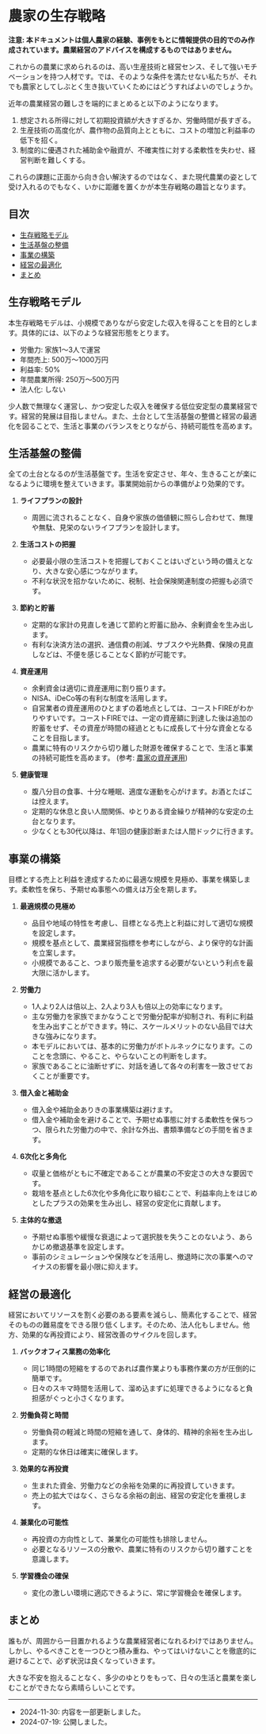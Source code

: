 # 農家の生存戦略

**注意: 本ドキュメントは個人農家の経験、事例をもとに情報提供の目的でのみ作成されています。農業経営のアドバイスを構成するものではありません。**

これからの農業に求められるのは、高い生産技術と経営センス、そして強いモチベーションを持つ人材です。では、そのような条件を満たせない私たちが、それでも農家としてしぶとく生き抜いていくためにはどうすればよいのでしょうか。

近年の農業経営の難しさを端的にまとめると以下のようになります。

1. 想定される所得に対して初期投資額が大きすぎるか、労働時間が長すぎる。
2. 生産技術の高度化が、農作物の品質向上とともに、コストの増加と利益率の低下を招く。
3. 制度的に優遇された補助金や融資が、不確実性に対する柔軟性を失わせ、経営判断を難しくする。

これらの課題に正面から向き合い解決するのではなく、また現代農業の姿として受け入れるのでもなく、いかに距離を置くかが本生存戦略の趣旨となります。

## 目次

- [生存戦略モデル](#生存戦略モデル)
- [生活基盤の整備](#生活基盤の整備)
- [事業の構築](#事業の構築)
- [経営の最適化](#経営の最適化)
- [まとめ](#まとめ)

## 生存戦略モデル

本生存戦略モデルは、小規模でありながら安定した収入を得ることを目的とします。具体的には、以下のような経営形態をとります。

- 労働力: 家族1〜3人で運営
- 年間売上: 500万〜1000万円
- 利益率: 50%
- 年間農業所得: 250万〜500万円
- 法人化: しない

少人数で無理なく運営し、かつ安定した収入を確保する低位安定型の農業経営です。経営的発展は目指しません。また、土台として生活基盤の整備と経営の最適化を図ることで、生活と事業のバランスをとりながら、持続可能性を高めます。

## 生活基盤の整備

全ての土台となるのが生活基盤です。生活を安定させ、年々、生きることが楽になるように環境を整えていきます。事業開始前からの準備がより効果的です。

1. **ライフプランの設計**
   - 周囲に流されることなく、自身や家族の価値観に照らし合わせて、無理や無駄、見栄のないライフプランを設計します。

2. **生活コストの把握**
   - 必要最小限の生活コストを把握しておくことはいざという時の備えとなり、大きな安心感につながります。
   - 不利な状況を招かないために、税制、社会保険関連制度の把握も必須です。

3. **節約と貯蓄**
   - 定期的な家計の見直しを通じて節約と貯蓄に励み、余剰資金を生み出します。
   - 有利な決済方法の選択、通信費の削減、サブスクや光熱費、保険の見直しなどは、不便を感じることなく節約が可能です。

4. **資産運用**
   - 余剰資金は適切に資産運用に割り振ります。
   - NISA、iDeCo等の有利な制度を活用します。
   - 自営業者の資産運用のひとまずの着地点としては、コーストFIREがわかりやすいです。コーストFIREでは、一定の資産額に到達した後は追加の貯蓄をせず、その資産が時間の経過とともに成長して十分な資金となることを目指します。
   - 農業に特有のリスクから切り離した財源を確保することで、生活と事業の持続可能性を高めます。 (参考: [農家の資産運用](https://github.com/nkkmd/cultivationdata.net/blob/main/AssetManagement/asset_management.md))

5. **健康管理**
   - 腹八分目の食事、十分な睡眠、適度な運動を心がけます。お酒とたばこは控えます。
   - 定期的な休息と良い人間関係、ゆとりある資金繰りが精神的な安定の土台となります。
   - 少なくとも30代以降は、年1回の健康診断または人間ドックに行きます。

## 事業の構築

目標とする売上と利益を達成するために最適な規模を見極め、事業を構築します。柔軟性を保ち、予期せぬ事態への備えは万全を期します。

1. **最適規模の見極め**
   - 品目や地域の特性を考慮し、目標となる売上と利益に対して適切な規模を設定します。
   - 規模を基点として、農業経営指標を参考にしながら、より保守的な計画を立案します。
   - 小規模であること、つまり販売量を追求する必要がないという利点を最大限に活かします。

2. **労働力**
   - 1人より2人は倍以上、2人より3人も倍以上の効率になります。
   - 主な労働力を家族でまかなうことで労働分配率が抑制され、有利に利益を生み出すことができます。特に、スケールメリットのない品目では大きな強みになります。
   - 本モデルにおいては、基本的に労働力がボトルネックになります。このことを念頭に、やること、やらないことの判断をします。
   - 家族であることに油断せずに、対話を通して各々の利害を一致させておくことが重要です。

3. **借入金と補助金**
   - 借入金や補助金ありきの事業構築は避けます。
   - 借入金や補助金を避けることで、予期せぬ事態に対する柔軟性を保ちつつ、限られた労働力の中で、余計な外出、書類準備などの手間を省きます。

4. **6次化と多角化**
   - 収量と価格がともに不確定であることが農業の不安定さの大きな要因です。
   - 栽培を基点とした6次化や多角化に取り組むことで、利益率向上をはじめとしたプラスの効果を生み出し、経営の安定化に貢献します。

5. **主体的な撤退**
   - 予期せぬ事態や緩慢な衰退によって選択肢を失うことのないよう、あらかじめ撤退基準を設定します。
   - 事前のシミュレーションや保険などを活用し、撤退時に次の事業へのマイナスの影響を最小限に抑えます。

## 経営の最適化

経営においてリソースを割く必要のある要素を減らし、簡素化することで、経営そのものの難易度をできる限り低くします。そのため、法人化もしません。他方、効果的な再投資により、経営改善のサイクルを回します。

1. **バックオフィス業務の効率化**
   - 同じ1時間の短縮をするのであれば農作業よりも事務作業の方が圧倒的に簡単です。
   - 日々のスキマ時間を活用して、溜め込まずに処理できるようになると負担感がぐっと小さくなります。

2. **労働負荷と時間**
   - 労働負荷の軽減と時間の短縮を通して、身体的、精神的余裕を生み出します。
   - 定期的な休日は確実に確保します。

3. **効果的な再投資**
   - 生まれた資金、労働力などの余裕を効果的に再投資していきます。
   - 売上の拡大ではなく、さらなる余裕の創出、経営の安定化を重視します。

4. **兼業化の可能性**
   - 再投資の方向性として、兼業化の可能性も排除しません。
   - 必要となるリソースの分散や、農業に特有のリスクから切り離すことを意識します。

5. **学習機会の確保**
   - 変化の激しい環境に適応できるように、常に学習機会を確保します。

## まとめ

誰もが、周囲から一目置かれるような農業経営者になれるわけではありません。しかし、やるべきことを一つひとつ積み重ね、やってはいけないことを徹底的に避けることで、必ず状況は良くなっていきます。

大きな不安を抱えることなく、多少のゆとりをもって、日々の生活と農業を楽しむことができたなら素晴らしいことです。

---
- 2024-11-30: 内容を一部更新しました。
- 2024-07-19: 公開しました。